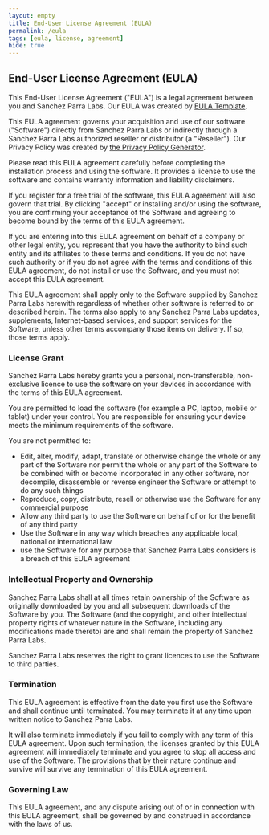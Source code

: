 ```yaml
---
layout: empty
title: End-User License Agreement (EULA)
permalink: /eula
tags: [eula, license, agreement]
hide: true
---
```

<h2>End-User License Agreement (EULA) </h2>

<p>This End-User License Agreement ("EULA") is a legal agreement between you and <span class="company_name">Sanchez Parra Labs</span>. Our EULA was created by <a href="https://www.eulatemplate.com">EULA Template</a>.</p>

<p>This EULA agreement governs your acquisition and use of our  software ("Software") directly from <span class="company_name">Sanchez Parra Labs</span> or indirectly through a <span class="company_name">Sanchez Parra Labs</span> authorized reseller or distributor (a "Reseller"). Our Privacy Policy was created by <a href="https://www.generateprivacypolicy.com/">the Privacy Policy Generator</a>.</p>

<p>Please read this EULA agreement carefully before completing the installation process and using the  software. It provides a license to use the  software and contains warranty information and liability disclaimers.</p>

<p>If you register for a free trial of the  software, this EULA agreement will also govern that trial. By clicking "accept" or installing and/or using the  software, you are confirming your acceptance of the Software and agreeing to become bound by the terms of this EULA agreement.</p>

<p>If you are entering into this EULA agreement on behalf of a company or other legal entity, you represent that you have the authority to bind such entity and its affiliates to these terms and conditions. If you do not have such authority or if you do not agree with the terms and conditions of this EULA agreement, do not install or use the Software, and you must not accept this EULA agreement.</p>

<p>This EULA agreement shall apply only to the Software supplied by <span class="company_name">Sanchez Parra Labs</span> herewith regardless of whether other software is referred to or described herein. The terms also apply to any <span class="company_name">Sanchez Parra Labs</span> updates, supplements, Internet-based services, and support services for the Software, unless other terms accompany those items on delivery. If so, those terms apply.</p>

<h3>License Grant</h3>

<p><span class="company_name">Sanchez Parra Labs</span> hereby grants you a personal, non-transferable, non-exclusive licence to use the  software on your devices in accordance with the terms of this EULA agreement.</p>

<p>You are permitted to load the  software (for example a PC, laptop, mobile or tablet) under your control. You are responsible for ensuring your device meets the minimum requirements of the  software.</p>

<p>You are not permitted to:</p>

<ul>
<li>Edit, alter, modify, adapt, translate or otherwise change the whole or any part of the Software nor permit the whole or any part of the Software to be combined with or become incorporated in any other software, nor decompile, disassemble or reverse engineer the Software or attempt to do any such things</li>
<li>Reproduce, copy, distribute, resell or otherwise use the Software for any commercial purpose</li>
<li>Allow any third party to use the Software on behalf of or for the benefit of any third party</li>
<li>Use the Software in any way which breaches any applicable local, national or international law</li>
<li>use the Software for any purpose that <span class="company_name">Sanchez Parra Labs</span> considers is a breach of this EULA agreement</li>
</ul>

<h3>Intellectual Property and Ownership</h3>

<p><span class="company_name">Sanchez Parra Labs</span> shall at all times retain ownership of the Software as originally downloaded by you and all subsequent downloads of the Software by you. The Software (and the copyright, and other intellectual property rights of whatever nature in the Software, including any modifications made thereto) are and shall remain the property of <span class="company_name">Sanchez Parra Labs</span>.</p>

<p><span class="company_name">Sanchez Parra Labs</span> reserves the right to grant licences to use the Software to third parties.</p>

<h3>Termination</h3>

<p>This EULA agreement is effective from the date you first use the Software and shall continue until terminated. You may terminate it at any time upon written notice to <span class="company_name">Sanchez Parra Labs</span>.</p>

<p>It will also terminate immediately if you fail to comply with any term of this EULA agreement. Upon such termination, the licenses granted by this EULA agreement will immediately terminate and you agree to stop all access and use of the Software. The provisions that by their nature continue and survive will survive any termination of this EULA agreement.</p>

<h3>Governing Law</h3>

<p>This EULA agreement, and any dispute arising out of or in connection with this EULA agreement, shall be governed by and construed in accordance with the laws of <span class="country">us</span>.</p>